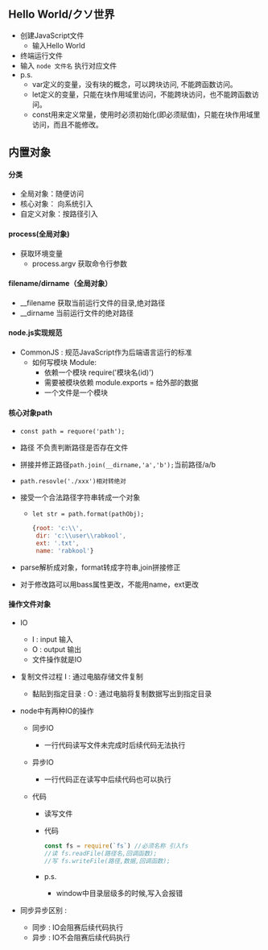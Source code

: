 ## **Hello World/クソ世界** 

- 创建JavaScript文件
  - 输入Hello World
- 终端运行文件
- 输入 `node 文件名`  执行对应文件
- p.s.
  - var定义的变量，没有块的概念，可以跨块访问, 不能跨函数访问。
  - let定义的变量，只能在块作用域里访问，不能跨块访问，也不能跨函数访问。
  - const用来定义常量，使用时必须初始化(即必须赋值)，只能在块作用域里访问，而且不能修改。

## 内置对象

#### 分类

- 全局对象：随便访问
- 核心对象： 向系统引入
- 自定义对象：按路径引入

#### process(全局对象)

- 获取环境变量
  - process.argv 获取命令行参数

#### filename/dirname（全局对象）

- __filename 获取当前运行文件的目录,绝对路径
- __dirname 当前运行文件的绝对路径

#### node.js实现规范

- CommonJS : 规范JavaScript作为后端语言运行的标准
  - 如何写模块 Module:
    - 依赖一个模块	require('模块名(id)')
    - 需要被模块依赖 module.exports = 给外部的数据
    - 一个文件是一个模块

#### 核心对象path

-  `const path = requore('path');`

- 路径 不负责判断路径是否存在文件

- 拼接并修正路径`path.join(__dirname,'a','b');`当前路径/a/b

- `path.resovle('./xxx')相对转绝对`

- 接受一个合法路径字符串转成一个对象

  - `let str = path.format(pathObj);`

    ```javascript
    {root: 'c:\\',
     dir: 'c:\\user\\rabkool',
     ext: '.txt',
     name: 'rabkool'}
    ```
    

-  parse解析成对象，format转成字符串,join拼接修正

- 对于修改路可以用bass属性更改，不能用name，ext更改

#### 操作文件对象

- IO

  - I : input 输入
  - O : output 输出
  - 文件操作就是IO

- 复制文件过程 I : 通过电脑存储文件复制

  - 黏贴到指定目录 : O : 通过电脑将复制数据写出到指定目录

- node中有两种IO的操作

  - 同步IO

    - 一行代码读写文件未完成时后续代码无法执行

  - 异步IO

    - 一行代码正在读写中后续代码也可以执行

  - 代码

    - 读写文件

    - 代码

      ```javascript
      const fs = require(`fs`) //必须名称 引入fs
      //读 fs.readFile(路径名,回调函数);
      //写 fs.writeFile(路径,数据,回调函数);
      ```

    - p.s.

      - window中目录层级多的时候,写入会报错

- 同步异步区别 : 

  - 同步 : IO会阻赛后续代码执行
  - 异步 : IO不会阻赛后续代码执行

  

 



